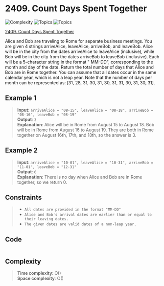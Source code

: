 # 2409. Count Days Spent Together

![Complexity](https://img.shields.io/badge/easy-green)
![Topics](https://img.shields.io/badge/math-blue)
![Topics](https://img.shields.io/badge/string-blue)

[2409. Count Days Spent Together](https://leetcode.com/problems/count-days-spent-together/description/)

Alice and Bob are traveling to Rome for separate business meetings. You are given 4 strings arriveAlice, leaveAlice,
arriveBob, and leaveBob. Alice will be in the city from the dates arriveAlice to leaveAlice (inclusive), while Bob will
be in the city from the dates arriveBob to leaveBob (inclusive). Each will be a 5-character string in the format "
MM-DD", corresponding to the month and day of the date. Return the total number of days that Alice and Bob are in Rome
together. You can assume that all dates occur in the same calendar year, which is not a leap year. Note that the number
of days per month can be represented as: [31, 28, 31, 30, 31, 30, 31, 31, 30, 31, 30, 31].

## Example 1

> **Input**: `arriveAlice = "08-15", leaveAlice = "08-18", arriveBob = "08-16", leaveBob = "08-19"`  
> **Output**: `3`  
> **Explanation**: Alice will be in Rome from August 15 to August 18. Bob will be in Rome from August 16 to August 19.
> They are both in Rome together on August 16th, 17th, and 18th, so the answer is 3.

## Example 2

> **Input**: `arriveAlice = "10-01", leaveAlice = "10-31", arriveBob = "11-01", leaveBob = "12-31"`  
> **Output**: `0`  
> **Explanation**: There is no day when Alice and Bob are in Rome together, so we return 0.

## Constraints

> - `All dates are provided in the format "MM-DD"`
> - `Alice and Bob's arrival dates are earlier than or equal to their leaving dates.`
> - `The given dates are valid dates of a non-leap year.`

## Code

```csharp

```

## Complexity

> **Time complexity**: O()  
> **Space complexity**: O()